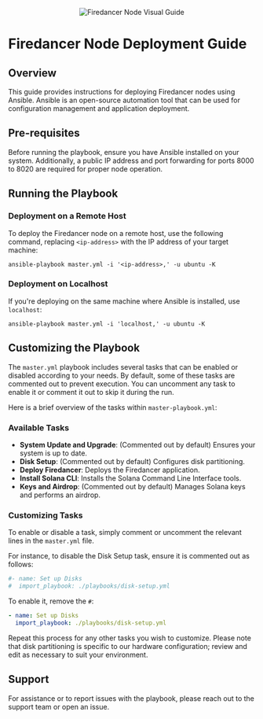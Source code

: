 <p align="center">
  <img src="https://miro.medium.com/v2/resize:fit:4800/format:webp/1*yYAypHYu_kEGbc-BreWzkw.png" alt="Firedancer Node Visual Guide">
</p>

# Firedancer Node Deployment Guide

## Overview
This guide provides instructions for deploying Firedancer nodes using Ansible. Ansible is an open-source automation tool that can be used for configuration management and application deployment.

## Pre-requisites
Before running the playbook, ensure you have Ansible installed on your system. Additionally, a public IP address and port forwarding for ports 8000 to 8020 are required for proper node operation.

## Running the Playbook

### Deployment on a Remote Host
To deploy the Firedancer node on a remote host, use the following command, replacing `<ip-address>` with the IP address of your target machine:

```shell
ansible-playbook master.yml -i '<ip-address>,' -u ubuntu -K
```

### Deployment on Localhost
If you're deploying on the same machine where Ansible is installed, use `localhost`:

```shell
ansible-playbook master.yml -i 'localhost,' -u ubuntu -K
```

## Customizing the Playbook

The `master.yml` playbook includes several tasks that can be enabled or disabled according to your needs. By default, some of these tasks are commented out to prevent execution. You can uncomment any task to enable it or comment it out to skip it during the run.

Here is a brief overview of the tasks within `master-playbook.yml`:

### Available Tasks

- **System Update and Upgrade**: (Commented out by default) Ensures your system is up to date.
- **Disk Setup**: (Commented out by default) Configures disk partitioning.
- **Deploy Firedancer**: Deploys the Firedancer application.
- **Install Solana CLI**: Installs the Solana Command Line Interface tools.
- **Keys and Airdrop**: (Commented out by default) Manages Solana keys and performs an airdrop.

### Customizing Tasks
To enable or disable a task, simply comment or uncomment the relevant lines in the `master.yml` file. 

For instance, to disable the Disk Setup task, ensure it is commented out as follows:

```yaml
#- name: Set up Disks
#  import_playbook: ./playbooks/disk-setup.yml
```

To enable it, remove the `#`:

```yaml
- name: Set up Disks
  import_playbook: ./playbooks/disk-setup.yml
```

Repeat this process for any other tasks you wish to customize. Please note that disk partitioning is specific to our hardware configuration; review and edit as necessary to suit your environment.

## Support
For assistance or to report issues with the playbook, please reach out to the support team or open an issue.
